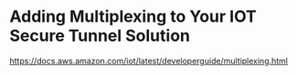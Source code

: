 # Adding Multiplexing to Your IOT Secure Tunnel Solution

https://docs.aws.amazon.com/iot/latest/developerguide/multiplexing.html